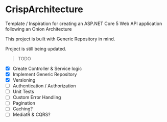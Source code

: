 # CrispArchitecture
Template / Inspiration for creating an ASP.NET Core 5 Web API application following an Onion Architecture

This project is built with Generic Repository in mind.

Project is still being updated.

>TODO 
- [x] Create Controller & Service logic
- [x] Implement Generic Repository
- [x] Versioning
- [ ] Authentication / Authorization
- [ ] Unit Tests
- [ ] Custom Error Handling
- [ ] Pagination
- [ ] Caching?
- [ ] MediatR & CQRS?

